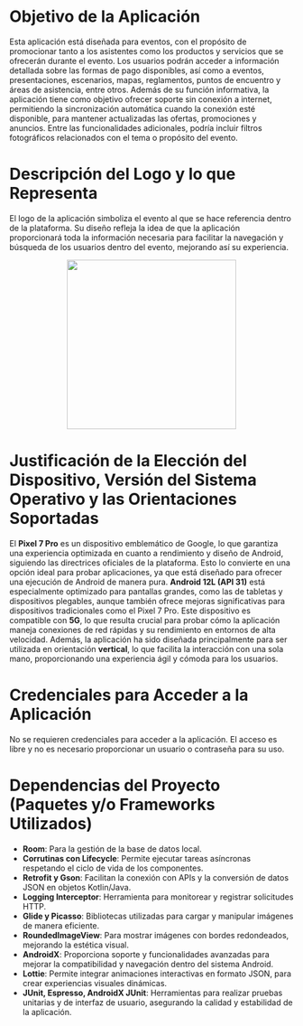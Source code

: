 # Objetivo de la Aplicación

Esta aplicación está diseñada para eventos, con el propósito de promocionar tanto a los asistentes como los productos y servicios que se ofrecerán durante el evento. Los usuarios podrán acceder a información detallada sobre las formas de pago disponibles, así como a eventos, presentaciones, escenarios, mapas, reglamentos, puntos de encuentro y áreas de asistencia, entre otros. Además de su función informativa, la aplicación tiene como objetivo ofrecer soporte sin conexión a internet, permitiendo la sincronización automática cuando la conexión esté disponible, para mantener actualizadas las ofertas, promociones y anuncios. Entre las funcionalidades adicionales, podría incluir filtros fotográficos relacionados con el tema o propósito del evento.

# Descripción del Logo y lo que Representa

El logo de la aplicación simboliza el evento al que se hace referencia dentro de la plataforma. Su diseño refleja la idea de que la aplicación proporcionará toda la información necesaria para facilitar la navegación y búsqueda de los usuarios dentro del evento, mejorando así su experiencia.
<p align="center"><img src="https://github.com/user-attachments/assets/43085eeb-b0c5-42ca-b91b-4d64b9a20ed4" alt="" width="300"/></p>

# Justificación de la Elección del Dispositivo, Versión del Sistema Operativo y las Orientaciones Soportadas

El **Pixel 7 Pro** es un dispositivo emblemático de Google, lo que garantiza una experiencia optimizada en cuanto a rendimiento y diseño de Android, siguiendo las directrices oficiales de la plataforma. Esto lo convierte en una opción ideal para probar aplicaciones, ya que está diseñado para ofrecer una ejecución de Android de manera pura. **Android 12L (API 31)** está especialmente optimizado para pantallas grandes, como las de tabletas y dispositivos plegables, aunque también ofrece mejoras significativas para dispositivos tradicionales como el Pixel 7 Pro. Este dispositivo es compatible con **5G**, lo que resulta crucial para probar cómo la aplicación maneja conexiones de red rápidas y su rendimiento en entornos de alta velocidad. Además, la aplicación ha sido diseñada principalmente para ser utilizada en orientación **vertical**, lo que facilita la interacción con una sola mano, proporcionando una experiencia ágil y cómoda para los usuarios.

# Credenciales para Acceder a la Aplicación

No se requieren credenciales para acceder a la aplicación. El acceso es libre y no es necesario proporcionar un usuario o contraseña para su uso.

# Dependencias del Proyecto (Paquetes y/o Frameworks Utilizados)

- **Room**: Para la gestión de la base de datos local.
- **Corrutinas con Lifecycle**: Permite ejecutar tareas asíncronas respetando el ciclo de vida de los componentes.
- **Retrofit y Gson**: Facilitan la conexión con APIs y la conversión de datos JSON en objetos Kotlin/Java.
- **Logging Interceptor**: Herramienta para monitorear y registrar solicitudes HTTP.
- **Glide y Picasso**: Bibliotecas utilizadas para cargar y manipular imágenes de manera eficiente.
- **RoundedImageView**: Para mostrar imágenes con bordes redondeados, mejorando la estética visual.
- **AndroidX**: Proporciona soporte y funcionalidades avanzadas para mejorar la compatibilidad y navegación dentro del sistema Android.
- **Lottie**: Permite integrar animaciones interactivas en formato JSON, para crear experiencias visuales dinámicas.
- **JUnit, Espresso, AndroidX JUnit**: Herramientas para realizar pruebas unitarias y de interfaz de usuario, asegurando la calidad y estabilidad de la aplicación.

